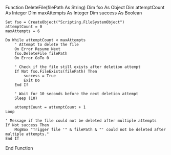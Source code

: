 Function DeleteFile(filePath As String)
    Dim fso As Object
    Dim attemptCount As Integer
    Dim maxAttempts As Integer
    Dim success As Boolean
    
    Set fso = CreateObject("Scripting.FileSystemObject")
    attemptCount = 0
    maxAttempts = 6
    
    Do While attemptCount < maxAttempts
        ' Attempt to delete the file
        On Error Resume Next
        fso.DeleteFile filePath
        On Error GoTo 0
        
        ' Check if the file still exists after deletion attempt
        If Not fso.FileExists(filePath) Then
            success = True
            Exit Do
        End If
        
        ' Wait for 10 seconds before the next deletion attempt
        Sleep (10)
        
        attemptCount = attemptCount + 1
    Loop
    
    ' Message if the file could not be deleted after multiple attempts
    If Not success Then
        MsgBox "Trigger file '" & filePath & "' could not be deleted after multiple attempts."
    End If
      
End Function
